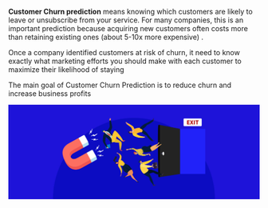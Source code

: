**Customer Churn prediction** means knowing which customers are likely to leave or unsubscribe from your service. For many companies, this is an important prediction because acquiring new customers often costs more than retaining existing ones (about 5-10x more expensive) . 

Once a company identified customers at risk of churn, it need to know exactly what marketing efforts you should make with each customer to maximize their likelihood of staying

The main goal of Customer Churn Prediction is to reduce churn and increase business profits


![alt text](Reduce-churn-Rate-01.jpg)
